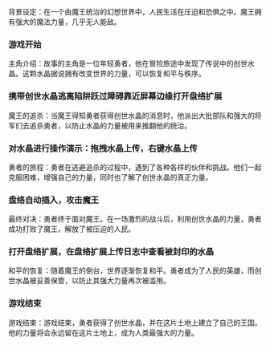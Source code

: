 背景设定：在一个由魔王统治的幻想世界中，人民生活在压迫和恐惧之中。魔王拥有强大的魔法力量，几乎无人能敌。

### **游戏开始**

主角介绍：故事的主角是一位年轻勇者，他在冒险旅途中发现了传说中的创世水晶。这颗水晶据说拥有改变世界的力量，可以恢复和平与秩序。

### **携带创世水晶逃离陷阱跃过障碍靠近屏幕边缘打开盘络扩展**

魔王的追杀：当魔王得知勇者获得创世水晶的消息时，他派出大批部队和强大的将军们去追杀勇者，以防止水晶的力量被用来推翻他的统治。 

### **对水晶进行操作演示：拖拽水晶上传，右键水晶上传**

勇者的旅程：勇者在逃避追杀的过程中，遇到了各种各样的伙伴和挑战。他们一起克服困难，增强自己的力量，同时也了解了创世水晶的真正力量。 

### **盘络自动插入，攻击魔王**

最终对决：勇者终于面对魔王。在一场激烈的战斗后，利用创世水晶的力量，勇者成功打败了魔王，解放了被压迫的人民。 

### **打开盘络扩展，在盘络扩展上传日志中查看被封印的水晶**

和平的恢复：随着魔王的倒台，世界逐渐恢复和平。勇者成为了人民的英雄，而创世水晶被妥善保管，以防止其强大力量再次被滥用。 

### **游戏结束**

游戏结束：游戏结束，勇者获得了创世水晶，并在这片土地上建立了自己的王国。他的力量将会永远留在这片土地上，成为人类最强大的力量。

